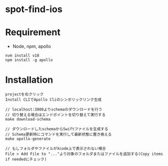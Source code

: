 # spot-find-ios

# Requirement

- Node, npm, apollo

```
nvm install v18
npm install -g apollo
```

# Installation

```
projectを右クリック
Install CLIでApollo Cliのシンボリックリンク生成
```

```
// localhost:3000よりschemaのダウンロードを行う
// 切り替える場合はエンドポイントを切り替えて実行する
make download-schema
```

```
// ダウンロードしたschemaからSwiftファイルを生成する
// Schema更新時にコマンドを実行して最新状態に置き換える
make apollo-generate
```

```
// もしフォルダやファイルがXcode上で表示されない場合
File > Add File to "..."より対象のフォルダまたはファイルを追加する(Copy items if neededにチェック)
```
